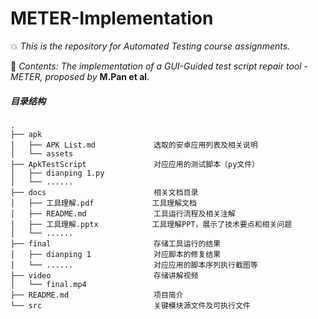 # METER-Implementation

:boom: *This is the repository for Automated Testing course assignments.*

:star2: *Contents: The implementation of a GUI-Guided test script repair tool - METER, proposed by* **M.Pan et al**.



##### 目录结构

```
.
├── apk
│   ├── APK List.md				选取的安卓应用列表及相关说明
│   └── assets
├── ApkTestScript				对应应用的测试脚本（py文件）
│   ├── dianping 1.py
│   └── ......
├── docs						相关文档目录
│   ├── 工具理解.pdf	         工具理解文档
│   ├── README.md			    工具运行流程及相关注解
│   ├── 工具理解.pptx			 工具理解PPT，展示了技术要点和相关问题
│   └── ......
├── final						存储工具运行的结果
│   ├── dianping 1				对应脚本的修复结果
│   └── ......					对应应用的脚本序列执行截图等
├── video						存储讲解视频
│   └── final.mp4
├── README.md					项目简介
└── src							关键模块源文件及可执行文件
```

